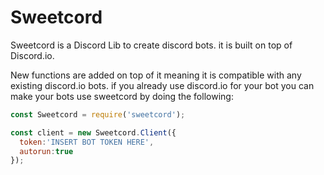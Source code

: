 # Sweetcord
Sweetcord is a Discord Lib to create discord bots. it is built on top of Discord.io.

New functions are added on top of it meaning it is compatible with any existing discord.io bots.
if you already use discord.io for your bot
you can make your bots use sweetcord by doing the following:
```js
const Sweetcord = require('sweetcord');

const client = new Sweetcord.Client({
  token:'INSERT BOT TOKEN HERE',
  autorun:true
});
```